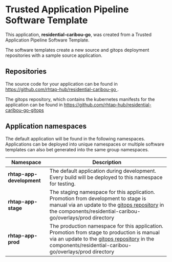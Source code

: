 # Trusted Application Pipeline Software Template

This application, **residential-caribou-go**, was created from a Trusted Application Pipeline Software Template.

The software templates create a new source and gitops deployment repositories with a sample source application. 

## Repositories

The source code for your application can be found in [https://github.com/rhtap-hub/residential-caribou-go ](https://github.com/rhtap-hub/residential-caribou-go ).
 
The gitops repository, which contains the kubernetes manifests for the application can be found in 
[https://github.com/rhtap-hub/residential-caribou-go-gitops ](https://github.com/rhtap-hub/residential-caribou-go-gitops ) 

## Application namespaces 

The default application will be found in the following namespaces. Applications can be deployed into unique namespaces or multiple software templates can also bet generated into the same group namespaces.  

|  Namespace   |  Description   |  
| -------- | -------- |   
| **rhtap-app-development** | The default application during development. Every build will be deployed to this namespace for testing. | 
| **rhtap-app-stage** | The staging namespace for this application. Promotion from development to stage is manual via an update to the [gitops repository](https://github.com/rhtap-hub/residential-caribou-go-gitops ) in the components/residential-caribou-go/overlays/prod directory |  
| **rhtap-app-prod** | The production namespace for this application. Promotion from stage to production is manual via an update to the [gitops repository](https://github.com/rhtap-hub/residential-caribou-go-gitops ) in the components/residential-caribou-go/overlays/prod directory | 